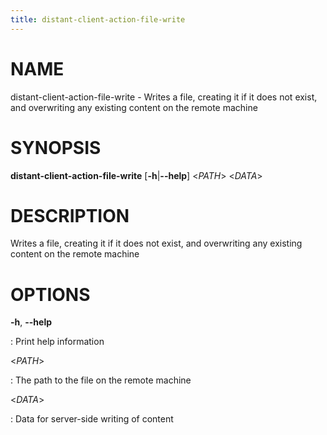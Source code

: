 ```yaml
---
title: distant-client-action-file-write
---
```


# NAME

distant-client-action-file-write - Writes a file, creating it if it does
not exist, and overwriting any existing content on the remote machine

# SYNOPSIS

**distant-client-action-file-write** \[**-h**\|**\--help**\] \<*PATH*\>
\<*DATA*\>

# DESCRIPTION

Writes a file, creating it if it does not exist, and overwriting any
existing content on the remote machine

# OPTIONS

**-h**, **\--help**

:   Print help information

\<*PATH*\>

:   The path to the file on the remote machine

\<*DATA*\>

:   Data for server-side writing of content
